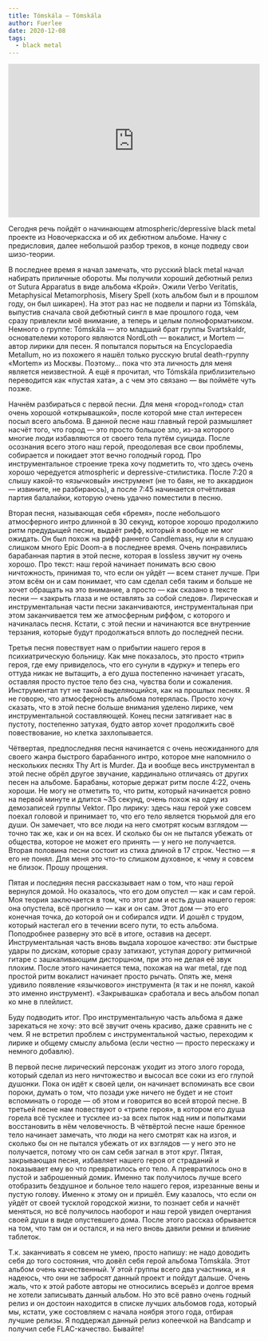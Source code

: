 ```yaml
---
title: Tómskála — Tómskála
author: Fuerlee
date: 2020-12-08
tags:
  - black metal
---
```


<iframe style="border: 0; width: 100%; height: 307px;" src="https://bandcamp.com/EmbeddedPlayer/album=2249328194/size=large/bgcol=ffffff/linkcol=0687f5/artwork=small/transparent=true/" seamless><a href="https://tomskala.bandcamp.com/album/t-msk-la">Tómskála by Tómskála</a></iframe>

Сегодня речь пойдёт о начинающем atmospheric/depressive black metal проекте из Новочеркасска и об их дебютном альбоме. Начну с предисловия, далее небольшой разбор треков, в конце подведу свои шизо-теории.

В последнее время я начал замечать, что русский black metal начал набирать приличные обороты. Мы получили хороший дебютный релиз от Sutura Apparatus в виде альбома «Крой». Ожили Verbo Veritatis, Metaphysical Metamorphosis, Misery Spell (хоть альбом был и в прошлом году, он был шикарен). На этот раз нас не подвели и парни из Tómskála, выпустив сначала свой дебютный сингл в мае прошлого года, чем сразу привлекли моё внимание, а теперь и целым полноформатником. Немного о группе: Tómskála — это младший брат группы Svartskaldr, основателеми которого являются NordLoth — вокалист, и Mortem — автор лирики для песен. Я попытался порыться на Encyclopaedia Metallum, но из похожего я нашёл только русскую brutal death-группу «Mortem» из Москвы. Поэтому… пока что эта личность для меня является неизвестной. А ещё я прочитал, что Tómskála приблизительно переводится как «пустая хата», а с чем это связано — вы поймёте чуть позже.

Начнём разбираться с первой песни. Для меня «город=голод» стал очень хорошой «открывашкой», после которой мне стал интересен посыл всего альбома. В данной песне наш главный герой размышляет насчёт того, что город — это просто большое зло, из-за которого многие люди избавляются от своего тела путём суицида. После осознания всего этого наш герой, преодолевая все свои проблемы, собирается и покидает этот вечно голодный город. Про инструментальное строение трека хочу подметить то, что здесь очень хорошо чередуется atmospheric и depressive-стилистика. После 7:20 я слышу какой-то «язычковый» инструмент (не то баян, не то аккардион — извините, не разбираюсь), а после 7:45 начинается отчётливая партия балалайки, которую очень удачно поместили в песню.

Вторая песня, называющая себя «бремя», после небольшого атмосферного интро длинной в 30 секунд, которое хорошо продолжило ритм предудыщей песни, выдаёт рифф, который я вообще не мог ожидать. Он был похож на рифф раннего Candlemass, ну или я слушаю слишком много Epic Doom-а в последнее время. Очень понравились барабанная партия в этой песне, которая в lossless звучит ну очень хорошо. Про текст: наш герой начинает понимать всю свою ничтожность, принимая то, что если он уйдёт — всем станет лучше. При этом всём он и сам понимает, что сам сделал себя таким и больше не хочет обращать на это внимание, а просто — как сказано в тексте песни — «закрыть глаза и не оставлять за собой следов». Лирическая и инструментальная части песни заканчиваются,  инструментальная при этом заканчивается тем же атмосферным риффом, с которого и начиналась песня. Кстати, с этой песни и начинаются все внутренние терзания, которые будут продолжаться вплоть до последней песни.

Третья песня повествует нам о прибытии нашего героя в психиатрическую больницу. Как мне показалось, это просто «трип» героя, где ему привиделось, что его сунули в «дурку» и теперь его оттуда никак не вытащить, а его душа постепенно начинает угасать, оставляя просто пустое тело без сна, чувства боли и сожаления. Инструментал тут не такой выделяющийся, как на прошлых песнях. Я не говорю, что атмосферность альбома потерялась. Просто хочу сказать, что в этой песне больше внимания уделено лирике, чем инструментальной составляющей. Конец песни затягивает нас в пустоту, постепенно затухая, будто автор хочет продолжить своё повествование, но клетка захлопывается.

Чётвертая, предпоследняя песня начинается с очень неожиданного для своего жанра быстрого барабанного интро, которое мне напомнило о нескольких песнях Thy Art is Murder. Да и вообще весь инструментал в этой песне обрёл другое звучание, кардинально отличаясь от других песен на альбоме. Барабаны, которые держат ритм после 4:22, очень хороши. Не могу не отметить то, что ритм, который начинается ровно на первой минуте и длится ~35 секунд, очень похож на одну из демозаписей группы Vektor. Про лирику: здесь наш герой уже совсем поехал головой и принимает то, что его тело является тюрьмой для его души. Он замечает, что все люди на него смотрят косым взглядом — точно так же, как и он на всех. И сколько бы он не пытался убежать от общества, которое не может его принять — у него не получается. Вторая половина песни состоит из стиха длиной в 17 строк. Честно — я его не понял. Для меня это что-то слишком духовное, к чему я совсем не близок. Прошу прощения.

Пятая и последняя песня рассказывает нам о том, что наш герой вернулся домой. Но оказалось, что его дом опустел — как и сам герой. Моя теория заключается в том, что этот дом и есть душа нашего героя: она опустела, всё прогнило — как и он сам. Этот дом — это его конечная точка, до которой он и собирался идти. И дошёл с трудом, который настегал его в течении всего пути, то есть альбома. Поподробнее разверну это всё в итоге, оставив на десерт. Инструментальная часть вновь выдала хорошое качество: эти быстрые удары по дискам, которые сразу затихают, уступая дорогу ритмичной гитаре с зашкаливающим дисторшном, при это не делая её звук плохим. После этого начинается тема, похожая на war metal, где под простой ритм вокалист начинает просто рычать. Опять же, меня удивило появление «язычкового» инструмента (я так и не понял, какой это именно инструмент). «Закрывашка» сработала и весь альбом попал ко мне в плейлист.

Буду подводить итог. Про инструментальную часть альбома я даже зарекаться не хочу: это всё звучит очень красиво, даже сравнить не с чем. Я не встретил проблем с инструментальной частью, переходим к лирике и общему смыслу альбома (если честно — просто перескажу и немного добавлю).

В первой песне лирический персонаж уходит из этого злого города, который сделал из него ничтожество и высосал все соки из его глупой душонки. Пока он идёт к своей цели, он начинает вспоминать все свои пороки, думать о том, что позади уже ничего не будет и не стоит вспоминать о городе — об этом и говорится во всей второй песне. В третьей песне нам повествуют о «трипе героя», в котором его душа горела всё тусклее и тусклее из-за всех пыток над ним и попытками восстановить в нём человечность. В чётвёртой песне наше бренное тело начинает замечать, что люди на него смотрят как на изгоя, и сколько бы он не пытался убежать от их взглядов — у него это не получается, потому что он сам себя загнал в этот круг. Пятая, закрывающая песня, избавляет нашего героя от страданий и показывает ему во что превратилось его тело. А превратилось оно в пустой и заброшенный домик. Именно так получилось лучше всего отобразить бездушное и больное тело нашего героя, изрезанные вены и пустую голову. Именно к этому он и пришёл. Ему казалось, что если он уйдёт от своей тусклой городской жизни, то познает себя и начнёт меняться, но всё получилось наоборот и наш герой увидел очертания своей души в виде опустевшего дома. После этого рассказ обрывается на том, что там он и остался, и на него вновь давили ремни и влияние таблеток.

Т.к. заканчивать я совсем не умею, просто напишу: не надо доводить себя до того состояния, что довёл себя герой альбома Tómskála. Этот альбом очень качественный. У этой группы всего два участника, и я надеюсь, что они не забросят данный проект и пойдут дальше. Очень жаль, что к этой работе авторы не относились всерьёз и долгое время не хотели записывать данный альбом. Но это всё равно очень годный релиз и он достоин находится в списке лучших альбомов года, который мы, кстати, уже состовляем с начала ноября этого года, отбирая лучшие релизы. Я поддержал данный релиз копеечкой на Bandcamp и получил себе FLAC-качество. Бывайте!